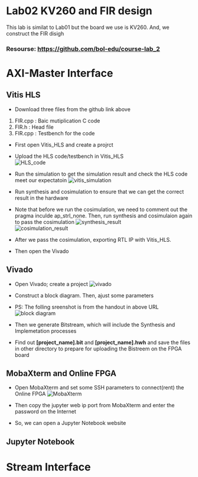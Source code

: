 # Lab02 KV260 and FIR design
This lab is similat to Lab01 but the board we use is KV260. And, we construct the FIR disigh 
### Resourse: https://github.com/bol-edu/course-lab_2

# AXI-Master Interface
## Vitis HLS
- Download three files from the github link above  
1.  FIR.cpp : Baic mutiplication C code
2.  FIR.h : Head file
3. FIR.cpp : Testbench for the code

- First open Vitis_HLS and create a projrct
- Upload the HLS code/testbench in Vitis_HLS  
![HLS_code]()

- Run the simulation to get the simulation result and check the HLS code meet our expectatoin
![vitis_simulation]()  
      
- Run synthesis and cosimulation to ensure that we can get the correct result in the hardware
- Note that before we run the cosimulation, we need to comment out the pragma inculde ap_strl_none. Then, run synthesis and cosimulaion again to pass the cosimulation
![synthesis_result]()  
![cosimulation_result]()  

- After we pass the cosimulation, exporting RTL IP with Vitis_HLS.
- Then open the Vivado
## Vivado
- Open Vivado; create a project
![vivado]()

- Construct a block diagram. Then, ajust some parameters
- PS: The folling sreenshot is from the handout in above URL
![block diagram]()

- Then we generate Bitstream, which will include the Synthesis and Implemetation processes
- Find out **[project_name].bit** and **[project_name].hwh** and save the files in other directory to prepare for uploading the Bistreem on the FPGA board  

## MobaXterm and Online FPGA
- Open MobaXterm and set some SSH parameters to connect(rent) the Online FPGA
![MobaXterm]()  

- Then copy the jupyter web ip port from MobaXterm and enter the password on the Internet
- So, we can open a Jupyter Notebook website

## Jupyter Notebook

# Stream Interface
